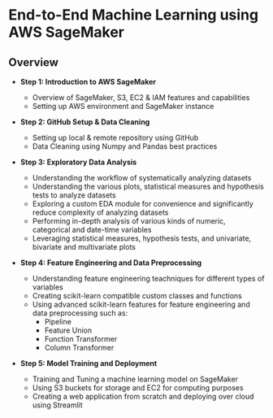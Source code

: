 # End-to-End Machine Learning using AWS SageMaker

## Overview

- **Step 1: Introduction to AWS SageMaker**
  - Overview of SageMaker, S3, EC2 & IAM features and capabilities
  - Setting up AWS environment and SageMaker instance

- **Step 2: GitHub Setup & Data Cleaning**
  - Setting up local & remote repository using GitHub
  - Data Cleaning using Numpy and Pandas best practices

- **Step 3: Exploratory Data Analysis**
  - Understanding the workflow of systematically analyzing datasets
  - Understanding the various plots, statistical measures and hypothesis tests to analyze datasets
  - Exploring a custom EDA module for convenience and significantly reduce complexity of analyzing datasets
  - Performing in-depth analysis of various kinds of numeric, categorical and date-time variables
  - Leveraging statistical measures, hypothesis tests, and univariate, bivariate and multivariate plots

- **Step 4: Feature Engineering and Data Preprocessing**
  - Understanding feature engineering teachniques for different types of variables
  - Creating scikit-learn compatible custom classes and functions
  - Using advanced scikit-learn features for feature engineering and data preprocessing such as:
     - Pipeline
     - Feature Union
     - Function Transformer
     - Column Transformer

- **Step 5: Model Training and Deployment**
  - Training and Tuning a machine learning model on SageMaker
  - Using S3 buckets for storage and EC2 for computing purposes
  - Creating a web application from scratch and deploying over cloud using Streamlit
